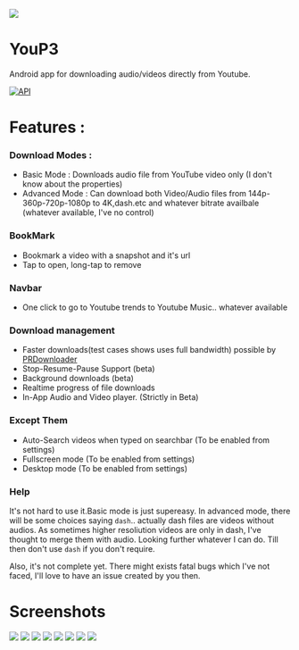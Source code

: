 ![](https://raw.githubusercontent.com/ExploiTR/YouP3/master/app/src/main/res/mipmap-xxxhdpi/ic_launcher.png)
# YouP3
Android app for downloading audio/videos directly from Youtube.

<a href="https://android-arsenal.com/api?level=19"><img src="https://img.shields.io/badge/API-19%2B-brightgreen.svg?style=flat" border="0" alt="API"></a>

# Features :
 
 ### Download Modes :
  * Basic Mode : Downloads audio file from YouTube video only (I don't know about the properties)
  * Advanced Mode : Can download both Video/Audio files from 144p-360p-720p-1080p to 4K,dash.etc and whatever bitrate availbale (whatever available, I've no control)
 ### BookMark
  * Bookmark a video with a snapshot and it's url
  * Tap to open, long-tap to remove
 ### Navbar
  * One click to go to Youtube trends to Youtube Music.. whatever available
 ### Download management
  * Faster downloads(test cases shows uses full bandwidth) possible by [PRDownloader](https://github.com/MindorksOpenSource/PRDownloader)
  * Stop-Resume-Pause Support (beta)
  * Background downloads (beta)
  * Realtime progress of file downloads
  * In-App Audio and Video player. (Strictly in Beta)
 ### Except Them
  * Auto-Search videos when typed on searchbar (To be enabled from settings)
  * Fullscreen mode (To be enabled from settings)
  * Desktop mode (To be enabled from settings)
 
### Help
It's not hard to use it.Basic mode is just supereasy. In advanced mode, there will be some choices saying `dash`.. actually dash files are videos without audios. As sometimes higher resoliution videos are only in dash, I've thought to merge them with audio. Looking further whatever I can do. Till then don't use `dash` if you don't require.

Also, it's not complete yet. There might exists fatal bugs which I've not faced, I'll love to have an issue created by you then.
 
# Screenshots

![](https://raw.githubusercontent.com/ExploiTR/YouP3/master/screenshots/device-2018-10-14-193341.png)
![](https://raw.githubusercontent.com/ExploiTR/YouP3/master/screenshots/device-2018-10-14-193503.png)
![](https://raw.githubusercontent.com/ExploiTR/YouP3/master/screenshots/device-2018-12-16-224800.png)
![](https://raw.githubusercontent.com/ExploiTR/YouP3/master/screenshots/device-2018-12-16-224717.png)
![](https://raw.githubusercontent.com/ExploiTR/YouP3/master/screenshots/device-2018-12-16-224701.png)
![](https://raw.githubusercontent.com/ExploiTR/YouP3/master/screenshots/device-2018-12-16-224636.png)
![](https://raw.githubusercontent.com/ExploiTR/YouP3/master/screenshots/device-2018-12-16-224457.png)
![](https://raw.githubusercontent.com/ExploiTR/YouP3/master/screenshots/device-2018-12-16-224542.png)



